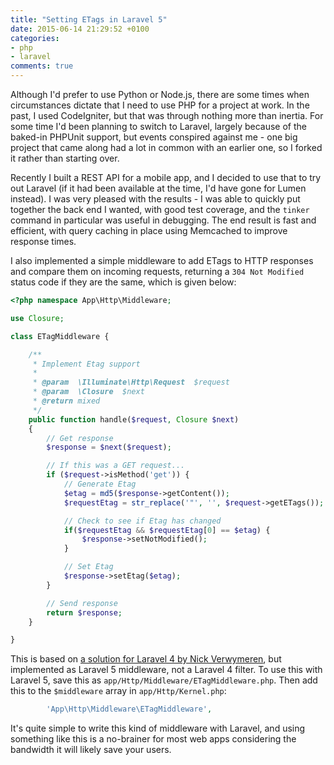 ```yaml
---
title: "Setting ETags in Laravel 5"
date: 2015-06-14 21:29:52 +0100
categories: 
- php
- laravel
comments: true
---
```


Although I'd prefer to use Python or Node.js, there are some times when circumstances dictate that I need to use PHP for a project at work. In the past, I used CodeIgniter, but that was through nothing more than inertia. For some time I'd been planning to switch to Laravel, largely because of the baked-in PHPUnit support, but events conspired against me - one big project that came along had a lot in common with an earlier one, so I forked it rather than starting over.

Recently I built a REST API for a mobile app, and I decided to use that to try out Laravel (if it had been available at the time, I'd have gone for Lumen instead). I was very pleased with the results - I was able to quickly put together the back end I wanted, with good test coverage, and the `tinker` command in particular was useful in debugging. The end result is fast and efficient, with query caching in place using Memcached to improve response times.

I also implemented a simple middleware to add ETags to HTTP responses and compare them on incoming requests, returning a `304 Not Modified` status code if they are the same, which is given below:

```php
<?php namespace App\Http\Middleware;

use Closure;

class ETagMiddleware {

	/**
	 * Implement Etag support
	 *
	 * @param  \Illuminate\Http\Request  $request
	 * @param  \Closure  $next
	 * @return mixed
	 */
	public function handle($request, Closure $next)
	{
        // Get response
		$response = $next($request);

        // If this was a GET request...
        if ($request->isMethod('get')) {
            // Generate Etag
            $etag = md5($response->getContent());
            $requestEtag = str_replace('"', '', $request->getETags());

            // Check to see if Etag has changed
            if($requestEtag && $requestEtag[0] == $etag) {
                $response->setNotModified();
            }

            // Set Etag
            $response->setEtag($etag);
        }

        // Send response
        return $response;
    }

}
```

This is based on [a solution for Laravel 4 by Nick Verwymeren](https://www.nickv.codes/blog/etags-in-laravel-4/), but implemented as Laravel 5 middleware, not a Laravel 4 filter. To use this with Laravel 5, save this as `app/Http/Middleware/ETagMiddleware.php`. Then add this to the `$middleware` array in `app/Http/Kernel.php`:

```php
        'App\Http\Middleware\ETagMiddleware',
```

It's quite simple to write this kind of middleware with Laravel, and using something like this is a no-brainer for most web apps considering the bandwidth it will likely save your users.
